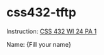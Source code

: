 # css432-tftp

Instruction: [CSS 432 WI 24 PA 1](https://docs.google.com/document/d/1oRWAtw0wXQFa5dmBpzK_wqKwyt-orf4NGrDusb8Y3Es/edit?usp=sharing)

Name: {Fill your name}
